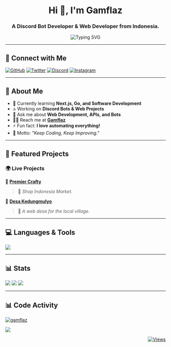 <h1 align="center">Hi 👋, I'm Gamflaz</h1>
<h3 align="center">A Discord Bot Developer & Web Developer from Indonesia.</h3>

<p align="center">
    <img src="https://readme-typing-svg.herokuapp.com?font=JetBrains+Mono&pause=1000&center=true&vCenter=true&random=true&width=435&lines=Backend+Web+Developer;Discord+Bot+Developer;Software+Engineer&color=FF0000&color=FF7F00&color=FFFF00&color=00FF00&color=0000FF&color=4B0082&color=8B00FF" alt="Typing SVG" />
</p>

---

## 🔗 Connect with Me

[![GitHub](https://img.shields.io/badge/-GitHub-333?style=for-the-badge&logo=github)](https://github.com/MomoPi-Dark)
[![Twitter](https://img.shields.io/badge/-Twitter-000000?style=for-the-badge&logo=x&logoColor=white)](https://twitter.com/ibalkocak_)
[![Discord](https://img.shields.io/badge/Discord-5865F2?style=for-the-badge&logo=discord&logoColor=white)](https://discord.com/users/735195431927021728)
[![Instagram](https://img.shields.io/badge/-Instagram-E4405F?style=for-the-badge&logo=instagram&logoColor=white)](https://www.instagram.com/ibaalkocak_/)

---

## 🚀 About Me

- 🌱 Currently learning **Next.js, Go, and Software Development**
- 🔝 Working on **Discord Bots & Web Projects**
- 💬 Ask me about **Web Development, APIs, and Bots**
- 👨‍💻 Reach me at **[Gamflaz](https://www.instagram.com/ibaalkocak_/)**
- ⚡ Fun fact: **I love automating everything!**
- 🎯 Motto: _"Keep Coding, Keep Improving."_

---

## 🚀 Featured Projects

### 🌍 Live Projects

🔗 **[Premier Crafty](https://www.premier-crafty.my.id/)**

> 🛒 _Shop Indonesia Market._

🔗 **[Desa Kedungmulyo](https://desakedungmulyo.vercel.app/)**

> 🌾 _A web desa for the local village._

---

## 💻 Languages & Tools

<p align="start">
  <img src="https://skillicons.dev/icons?i=vscode,docker,androidstudio,idea,js,ts,go,nextjs,cpp,dart,flutter,java,python,github&theme=dark">
</p>

---

## 📊 Stats

![](https://github-readme-stats.vercel.app/api?username=MomoPi-Dark&theme=tokyonight&hide_border=true&include_all_commits=false&count_private=false)
![](https://github-readme-streak-stats.herokuapp.com/?user=MomoPi-Dark&theme=tokyonight&hide_border=true)
![](https://github-readme-stats.vercel.app/api/top-langs/?username=MomoPi-Dark&theme=tokyonight&hide_border=true&include_all_commits=false&count_private=false&layout=compact)

---

## 📊 Code Activity

<p align="left">
    <a href="https://github.com/ryo-ma/github-profile-trophy">
        <img src="https://github-profile-trophy.vercel.app/?username=momopi-dark&theme=onedark" alt="gamflaz" />
    </a>
</p>

<p>
    <a href="https://wakatime.com">
        <img src="https://wakatime.com/share/@1613dde9-c8f6-48d2-af00-7e1a7a4183f9/73473456-a66b-4a0f-82e9-bfea5a1756bc.png" />
    </a>
</p>

<div align="end">
  <a href="https://github.com/MomoPi-Dark">
      <img src="https://komarev.com/ghpvc/?username=MomoPi-Dark&label=VIEWS&style=for-the-badge&color=orange" alt="Views">
  </a>
</div>

